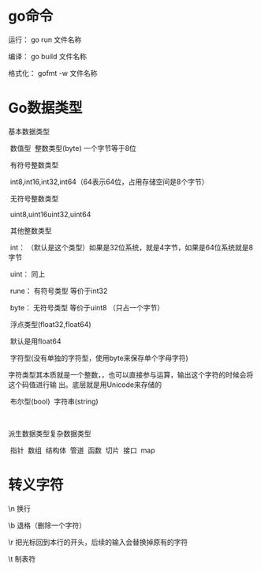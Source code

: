 # go命令

运行： go run  文件名称 

编译： go build 文件名称

格式化： gofmt -w 文件名称





# Go数据类型

基本数据类型

​	数值型
​		整数类型(byte) 一个字节等于8位

​			有符号整数类型

​				int8,int16,int32,int64（64表示64位，占用存储空间是8个字节）

​			无符号整数类型

​				uint8,uint16uint32,uint64	

​			其他整数类型

​				int： （默认是这个类型）如果是32位系统，就是4字节，如果是64位系统就是8字节

​				uint： 同上

​				rune： 有符号类型  等价于int32

​				byte： 无符号类型   等价于uint8   （只占一个字节）	

​		浮点类型(float32,float64)

​			默认是用float64

​	字符型(没有单独的字符型，使用byte来保存单个字母字符)

​		字符类型其本质就是一个整数，，也可以直接参与运算，输出这个字符的时候会将这个码值进行输		出。底层就是用Unicode来存储的

​	布尔型(bool)
​	字符串(string)

​		

派生数据类型复杂数据类型

​	指针
​	数组
​	结构体
​	管道
​	函数
​	切片
​	接口
​	map



# 转义字符

\n  	换行

\b	退格（删除一个字符）	

\r	把光标回到本行的开头，后续的输入会替换掉原有的字符

\t	制表符